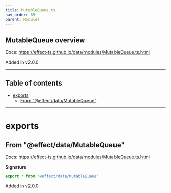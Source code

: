 ```yaml
---
title: MutableQueue.ts
nav_order: 69
parent: Modules
---
```


## MutableQueue overview

Docs: https://effect-ts.github.io/data/modules/MutableQueue.ts.html

Added in v2.0.0

---

<h2 class="text-delta">Table of contents</h2>

- [exports](#exports)
  - [From "@effect/data/MutableQueue"](#from-effectdatamutablequeue)

---

# exports

## From "@effect/data/MutableQueue"

Docs: https://effect-ts.github.io/data/modules/MutableQueue.ts.html

**Signature**

```ts
export * from '@effect/data/MutableQueue'
```

Added in v2.0.0
